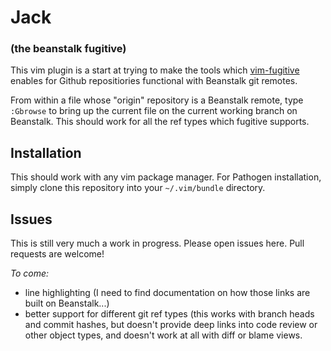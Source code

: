 # Jack

### (the beanstalk fugitive)

This vim plugin is a start at trying to make the tools which
[vim-fugitive](https://github.com/tpope/vim-fugitive) enables for Github
repositiories functional with Beanstalk git remotes.

From within a file whose "origin" repository is a Beanstalk remote, type
`:Gbrowse` to bring up the current file on the current working branch on
Beanstalk. This should work for all the ref types which fugitive supports.

## Installation

This should work with any vim package manager. For Pathogen installation,
simply clone this repository into your `~/.vim/bundle` directory.

## Issues

This is still very much a work in progress. Please open issues here. Pull
requests are welcome!



*To come:* 
- line highlighting (I need to find documentation on how those links are built
  on Beanstalk...) 
- better support for different git ref types (this works with branch heads and
  commit hashes, but doesn't provide deep links into code review or other
  object types, and doesn't work at all with diff or blame views.
